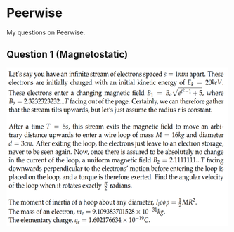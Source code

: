 # Peerwise
My questions on Peerwise.

## Question 1 (Magnetostatic)
<p align="center">
  <img src="Magnetostatic/Question 1/question 1.png" align="center" height="360" />
</p>
